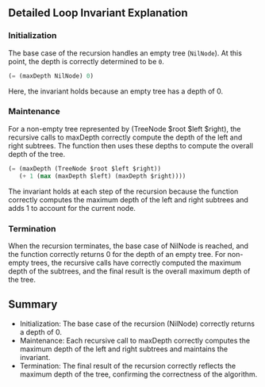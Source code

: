 ## Detailed Loop Invariant Explanation

### Initialization

The base case of the recursion handles an empty tree (`NilNode`). At this point, the depth is correctly determined to be `0`.

```lisp
(= (maxDepth NilNode) 0)
```
Here, the invariant holds because an empty tree has a depth of 0.

### Maintenance

For a non-empty tree represented by (TreeNode $root $left $right), the recursive calls to maxDepth correctly compute the depth of the left and right subtrees. The function then uses these depths to compute the overall depth of the tree.

```lisp
(= (maxDepth (TreeNode $root $left $right))
   (+ 1 (max (maxDepth $left) (maxDepth $right))))
```
The invariant holds at each step of the recursion because the function correctly computes the maximum depth of the left and right subtrees and adds 1 to account for the current node.


### Termination

When the recursion terminates, the base case of NilNode is reached, and the function correctly returns 0 for the depth of an empty tree. For non-empty trees, the recursive calls have correctly computed the maximum depth of the subtrees, and the final result is the overall maximum depth of the tree.

## Summary

- Initialization: The base case of the recursion (NilNode) correctly returns a depth of 0.
- Maintenance: Each recursive call to maxDepth correctly computes the maximum depth of the left and right subtrees and maintains the invariant.
- Termination: The final result of the recursion correctly reflects the maximum depth of the tree, confirming the correctness of the algorithm.